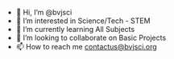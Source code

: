 - 👋 Hi, I’m @bvjsci
- 👀 I’m interested in Science/Tech - STEM
- 🌱 I’m currently learning All Subjects
- 💞️ I’m looking to collaborate on Basic Projects
- 📫 How to reach me contactus@bvjsci.org 

<!---
bvjsci/bvjsci is a ✨ special ✨ repository because its `README.md` (this file) appears on your GitHub profile.
You can click the Preview link to take a look at your changes.
--->
